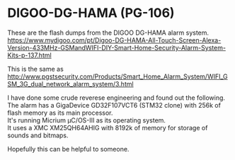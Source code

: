 # DIGOO-DG-HAMA (PG-106)


These are the flash dumps from the DIGOO DG-HAMA alarm system. <br>
https://www.mydigoo.com/pt/Digoo-DG-HAMA-All-Touch-Screen-Alexa-Version-433MHz-GSMandWIFI-DIY-Smart-Home-Security-Alarm-System-Kits-p-137.html

This is the same as <br>
http://www.pgstsecurity.com/Products/Smart_Home_Alarm_System/WIFI_GSM_3G_dual_network_alarm_system/3.html


I have done some crude reverese engineering and found out the following. <br>
The alarm has a GigaDevice GD32F107VCT6 (STM32 clone) with 256k of flash memory as its main processor. <br>
It's running Micrium μC/OS-III as its operating system. <br>
It uses a XMC XM25QH64AHIG with 8192k of memory for storage of sounds and bitmaps. <br>

Hopefully this can be helpful to someone. 


